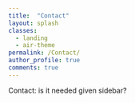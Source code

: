 ```yaml
---
title:  "Contact"
layout: splash
classes:
  - landing
  - air-theme
permalink: /Contact/
author_profile: true
comments: true
---
```


Contact: is it needed given sidebar?
